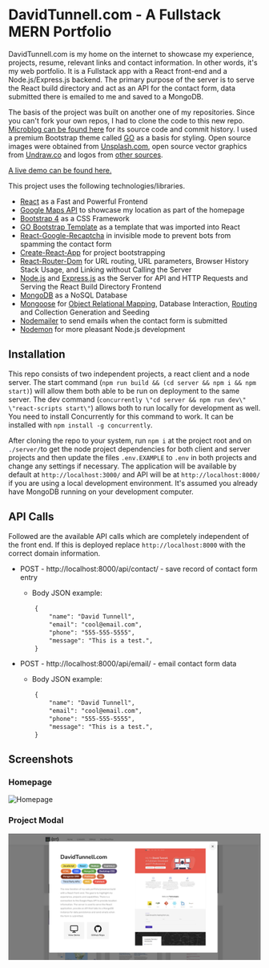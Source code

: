 # DavidTunnell.com - A Fullstack MERN Portfolio

DavidTunnell.com is my home on the internet to showcase my experience, projects, resume, relevant links and contact information. In other words, it's my web portfolio. It is a Fullstack app with a React front-end and a Node.js/Express.js backend. The primary purpose of the server is to serve the React build directory and act as an API for the contact form, data submitted there is emailed to me and saved to a MongoDB.

The basis of the project was built on another one of my repositories. Since you can't fork your own repos, I had to clone the code to this new repo. [Microblog can be found here](https://github.com/DavidTunnell/microblog-react-router-mongodb-mongoose-node-express) for its source code and commit history. I used a premium Bootstrap theme called [GO](https://themes.getbootstrap.com/product/go-multipurpose-landing-page-template/) as a basis for styling. Open source images were obtained from [Unsplash.com](https://unsplash.com/), open source vector graphics from [Undraw.co](https://undraw.co/) and logos from [other sources](https://svgporn.com/).

[A live demo can be found here.](http://david-tunnell-dot-com.herokuapp.com/)

This project uses the following technologies/libraries.

-   [React](https://reactjs.org/) as a Fast and Powerful Frontend
-   [Google Maps API](https://developers.google.com/maps/documentation/javascript/overview) to showcase my location as part of the homepage
-   [Bootstrap 4](https://getbootstrap.com/docs/4.0/getting-started/introduction/) as a CSS Framework
-   [GO Bootstrap Template](https://themes.getbootstrap.com/product/go-multipurpose-landing-page-template/) as a template that was imported into React
-   [React-Google-Recaptcha](https://www.npmjs.com/package/react-google-recaptcha) in invisible mode to prevent bots from spamming the contact form
-   [Create-React-App](https://github.com/facebook/create-react-app) for project bootstrapping
-   [React-Router-Dom](https://www.npmjs.com/package/react-router-dom) for URL routing, URL parameters, Browser History Stack Usage, and Linking without Calling the Server
-   [Node.js](https://nodejs.org/en/) and [Express.js](https://expressjs.com/) as the Server for API and HTTP Requests and Serving the React Build Directory Frontend
-   [MongoDB](https://www.mongodb.com/) as a NoSQL Database
-   [Mongoose](https://mongoosejs.com/) for [Object Relational Mapping](https://en.wikipedia.org/wiki/Object%E2%80%93relational_mapping), Database Interaction, [Routing](https://expressjs.com/en/guide/routing.html) and Collection Generation and Seeding
-   [Nodemailer](https://nodemailer.com/about/) to send emails when the contact form is submitted
-   [Nodemon](https://nodemon.io/) for more pleasant Node.js development

## Installation

This repo consists of two independent projects, a react client and a node server. The start command (`npm run build && (cd server && npm i && npm start)`) will allow them both able to be run on deployment to the same server. The dev command (`concurrently \"cd server && npm run dev\" \"react-scripts start\"`) allows both to run locally for development as well. You need to install Concurrently for this command to work. It can be installed with `npm install -g concurrently`.

After cloning the repo to your system, run `npm i` at the project root and on `./server/`to get the node project dependencies for both client and server projects and then update the files `.env.EXAMPLE` to `.env` in both projects and change any settings if necessary. The application will be available by default at `http://localhost:3000/` and API will be at `http://localhost:8000/` if you are using a local development environment. It's assumed you already have MongoDB running on your development computer.

## API Calls

Followed are the available API calls which are completely independent of the front end. If this is deployed replace `http://localhost:8000` with the correct domain information.

-   POST - http://localhost:8000/api/contact/ - save record of contact form entry

    -   Body JSON example:

    ```
        {
            "name": "David Tunnell",
            "email": "cool@email.com",
            "phone": "555-555-5555",
            "message": "This is a test.",
        }
    ```

-   POST - http://localhost:8000/api/email/ - email contact form data

    -   Body JSON example:

    ```
        {
            "name": "David Tunnell",
            "email": "cool@email.com",
            "phone": "555-555-5555",
            "message": "This is a test.",
        }
    ```

## Screenshots

### Homepage

![Homepage](./assets/homepage-screenshot.png)

### Project Modal

![Project Modal](./assets/project-modal-screenshot.png)